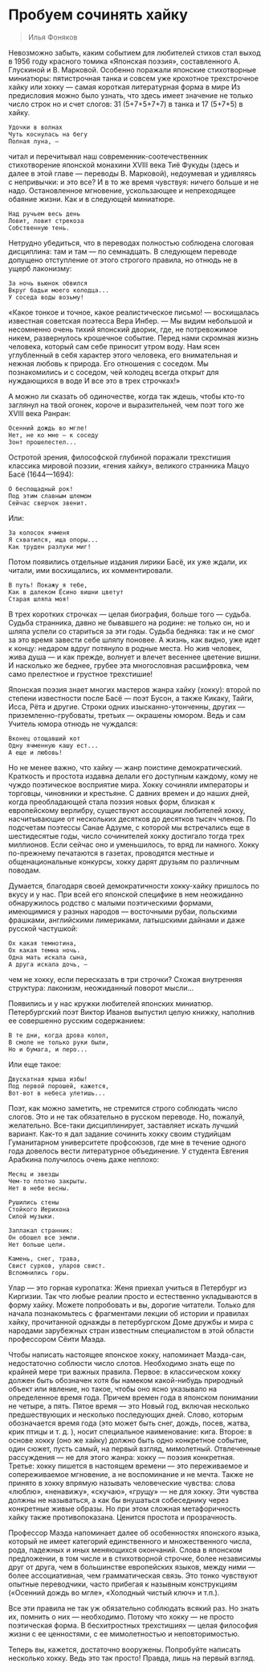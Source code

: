 # Пробуем сочинять хайку

> Илья Фоняков

Невозможно забыть, каким событием для любителей стихов стал выход в 1956 году красного томика «Японская поэзия», составленного А. Глускиной и В. Марковой. Особенно поражали японские стихотворные миниатюры: пятистрочная танка и совсем уже крохотное трехстрочное хайку или хокку — самая короткая литературная форма в мире Из предисловия можно было узнать, что здесь имеет значение не только число строк но и счет слогов: 31 (5+7+5+7+7) в танка и 17 (5+7+5) в хайку. 

    Удочки в волнах  
    Чуть коснулась на бегу  
    Полная луна, —  
   
читал и перечитывал наш современник-соотечественник стихотворение японской монахини XVIII века Тиё Фукуды (здесь и далее в этой главе — переводы В. Марковой), недоумевая и удивляясь с непривычки: и это все? И в то же время чувствуя: ничего больше и не надо. Остановленное мгновение, ускользающее и непреходящее обаяние жизни. Как и в следующей миниатюре.  
 
    Над ручьем весь день   
    Ловит, ловит стрекоза   
    Собственную тень.  
    
Нетрудно убедиться, что в переводах полностью соблюдена слоговая дисциплина: там и там — по семнадцать. В следующем переводе допущено отступление от этого строгого правила, но отнюдь не в ущерб лаконизму: 

    За ночь вьюнок обвился   
    Вкруг бадьи моего колодца...   
    У соседа воды возьму!  
    
«Какое тонкое и точное, какое реалистическое письмо! — восхищалась известная советская поэтесса Вера Инбер. — Мы видим небольшой и несомненно очень тихий японский дворик, где, не потревожимое никем, развернулось крошечное событие. Перед нами скромная жизнь человека, который сам себе приносит утром воду. Нам ясен углубленный в себя характер этого человека, его внимательная и нежная любовь к природа. Его отношения с соседом. Мы познакомились и с соседом, чей колодец всегда открыт для нуждающихся в воде И все это в трех строчках!» 

А можно ли сказать об одиночестве, когда так ждешь, чтобы кто-то заглянул на твой огонек, короче и выразительней, чем поэт того же XVIII века Ранран: 
 
    Осенний дождь во мгле!   
    Нет, не ко мне — к соседу   
    Зонт прошелестел...  
    
Остротой зрения, философской глубиной поражали трехстишия классика мировой поэзии, «гения хайку», великого странника Мацуо Басё (1644—1694):  

    О беспощадный рок!  
    Под этим славным шлемом  
    Сейчас сверчок звенит.  
    
Или: 

    За колосок ячменя  
    Я схватился, ища опоры...  
    Как труден разлуки миг!  
    
Потом появились отдельные издания лирики Басё, их уже ждали, их читали, ими восхищались, их комментировали. 

    В путь! Покажу я тебе,  
    Как в далеком Ёсино вишни цветут  
    Старая шляпа моя!  
    
В трех коротких строчках — целая биография, больше того — судьба. Судьба странника, давно не бывавшего на родине: не только он, но и шляпа успели со стариться за эти годы. Судьба бедняка: так и не смог за это время завести себе шляпу поновее. А жизнь, как видно, уже идет к концу: недаром вдруг потянуло в родные места. Но жив человек, жива душа — и как прежде, волнует и влечет весеннее цветение вишни. И насколько же беднее, грубее эта многословная расшифровка, чем само прелестное и грустное трехстишие! 

Японская поэзия знает многих мастеров жанра хайку (хокку): второй по степени известности после Басё — поэт Бусон, а также Кикаку, Тайги, Исса, Рёта и другие. Строки одних изысканно-утонченны, других — приземленно-грубоваты, третьих — окрашены юмором. Ведь и сам Учитель юмора отнюдь не чуждался: 
 
    Вконец отощавший кот   
    Одну ячменную кашу ест...   
    А еще и любовь!  
  
Но не менее важно, что хайку — жанр поистине демократический. Краткость и простота издавна делали его доступным каждому, кому не чуждо поэтическое восприятие мира. Хокку сочиняли императоры и торговцы, чиновники и крестьяне. С давних времен и до наших дней, когда преобладающей стала поэзия новых форм, близкая к европейскому верлибру, существуют ассоциации любителей хокку, насчитывающие от нескольких десятков до десятков тысяч членов. По подсчетам поэтессы Санае Адзуме, с которой мы встречались еще в шестидесятые годы, число сочинителей хокку достигало тогда трех миллионов. Если сейчас оно и уменьшилось, то вряд ли намного. Хокку по-прежнему печатаются в газетах, проводятся местные и общенациональные конкурсы, хокку дарят друзьям по различным поводам. 

Думается, благодаря своей демократичности хокку-хайку пришлось по вкусу и у нас. При всей его японской специфике в нем неожиданно обнаружилось родство с малыми поэтическими формами, имеющимися у разных народов — восточными рубаи, польскими фрашками, английскими лимериками, латышскими дайнами и даже русской частушкой: 

    Ох какая темнотина,   
    Ох какая темна ночь.   
    Одна мать искала сына,   
    А друга искала дочь, —  
    
чем не хокку, если пересказать в три строчки? Схожая внутренняя структура: лаконизм, неожиданный поворот мысли... 

Появились и у нас кружки любителей японских миниатюр. Петербургский поэт Виктор Иванов выпустил целую книжку, наполнив ее совершенно русским содержанием: 

    В те дни, когда дрова колол,   
    В смоле не только руки были,   
    Но и бумага, и перо...  

Или еще такое: 
 
    Двускатная крыша избы!   
    Под первой порошей, кажется,   
    Вот-вот в небеса улетишь...  

Поэт, как можно заметить, не стремится строго соблюдать число слогов. Это и не так обязательно в русском переводе. Но, пожалуй, желательно. Все-таки дисциплинирует, заставляет искать лучший вариант. Как-то я дал задание сочинить хокку своим студийцам Гуманитарном университете профсоюзов, где мне в течение одного года довелось вести литературное объединение. У студента Евгения Арабкина получилось очень даже неплохо: 

    Месяц и звезды   
    Чем-то плотно закрыты.   
    Нет в небе весны.  
    
    Рушились стены   
    Стойкого Иерихона   
    Силой музыки.  
    
    Заплакал странник:   
    Он обошел все земли.   
    Нет больше цели.  
  
    Камень, снег, трава,   
    Свист сурков, уларов свист.   
    Вспомнились горы.  
    
Улар — это горная куропатка: Женя приехал учиться в Петербург из Киргизии. Так что любые реалии просто и естественно укладываются в форму хайку. Можете попробовать и вы, дорогие читатели. Только для начала познакомьтесь с фрагментами лекции об истории и правилах хайку, прочитанной однажды в петербургском Доме дружбы и мира с народами зарубежных стран известным специалистом в этой области профессором Сёити Маэда.  

Чтобы написать настоящее японское хокку, напоминает Маэда-сан, недостаточно соблюсти число слотов. Необходимо знать еще по крайней мере три важных правила. Первое: в классическом хокку должен быть обозначен хотя бы намеком какой-нибудь природный объект или явление, но такое, чтобы оно ясно указывало на определенное время года. Причем времен года в японском понимании не четыре, а пять. Пятое время — это Новый год, включая несколько предшествующих и несколько последующих дней. Слово, которым обозначается время года (это может быть снег, дождь, посев, жатва, крик птицы и т. д. ), носит специальное наименование: кига. Второе: в основе хокку (оно же хайку) должно быть одно конкретное событие, один сюжет, пусть самый, на первый взгляд, мимолетный. Отвлеченные рассуждения — не для этого жанра: хокку — поэзия конкретная. Третье: хокку пишется в настоящем времени — это переживаемое и сопереживаемое мгновение, а не воспоминание и не мечта. Также не принято в хокку впрямую называть человеческие чувства: слова «люблю», «ненавижу», «скучаю», «грущу» — не для хокку. Эти чувства должны не называться, а как бы внушаться собеседнику через конкретные живые образы. Но при этом сложная метафоричность хайку также противопоказана. Ценится простота и прозрачность. 

Профессор Маэда напоминает далее об особенностях японского языка, который не имеет категорий единственного и множественного числа, рода, падежных и иных меняющихся окончаний. Слова в японском предложении, в том числе и в стихотворной строчке, более независимы друг от друга, чем в большинстве европейских языков, между ними — более ассоциативная, чем грамматическая связь. Это тонко чувствуют опытные переводчики, часто прибегая к назывным конструкциям («Осенний дождь во мгле», «Холодный чистый ключ» и т.п.). 

Все эти правила не так уж обязательно соблюдать всякий раз. Но знать их, помнить о них — необходимо. Потому что хокку — не просто поэтическая форма. В бесхитростных трехстишиях — целая философия жизни с ее ценностями, с ее мимолетностью и неповторимостью.

Теперь вы, кажется, достаточно вооружены. Попробуйте написать несколько хокку. Ведь это так просто! Правда, лишь на первый взгляд.